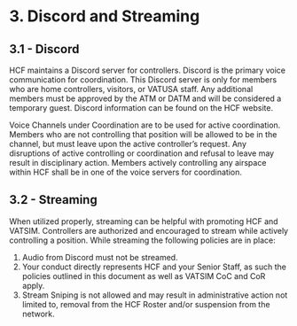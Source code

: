 # 3. Discord and Streaming

## 3.1 - Discord

HCF maintains a Discord server for controllers. Discord is the primary voice communication for coordination. This Discord server is only for members who are home controllers, visitors, or VATUSA staff. Any additional members must be approved by the ATM or DATM and will be considered a temporary guest. Discord information can be found on the HCF website.

Voice Channels under Coordination are to be used for active coordination. Members who are not controlling that position will be allowed to be in the channel, but must leave upon the active controller’s request. Any disruptions of active controlling or coordination and refusal to leave may result in disciplinary action. Members actively controlling any airspace within HCF shall be in one of the voice servers for coordination.

## 3.2 - Streaming

When utilized properly, streaming can be helpful with promoting HCF and VATSIM. Controllers are authorized and encouraged to stream while actively controlling a position. While streaming the following policies are in place:

1. Audio from Discord must not be streamed.
2. Your conduct directly represents HCF and your Senior Staff, as such the policies outlined in this document as well as VATSIM CoC and CoR apply.
3. Stream Sniping is not allowed and may result in administrative action not limited to, removal from the HCF Roster and/or suspension from the network.
